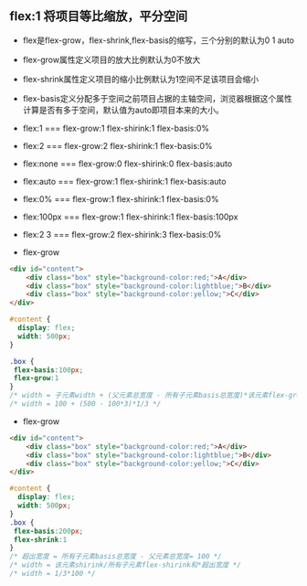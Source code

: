 ## flex:1 将项目等比缩放，平分空间
- flex是flex-grow，flex-shrink,flex-basis的缩写，三个分别的默认为0 1 auto
- flex-grow属性定义项目的放大比例默认为0不放大
- flex-shrink属性定义项目的缩小比例默认为1空间不足该项目会缩小
- flex-basis定义分配多于空间之前项目占据的主轴空间，浏览器根据这个属性计算是否有多于空间，默认值为auto即项目本来的大小。
  
- flex:1 === flex-grow:1 flex-shirink:1 flex-basis:0%
- flex:2 === flex-grow:2 flex-shirink:1 flex-basis:0%
- flex:none === flex-grow:0 flex-shirink:0 flex-basis:auto
- flex:auto === flex-grow:1 flex-shirink:1 flex-basis:auto
- flex:0% === flex-grow:1 flex-shirink:1 flex-basis:0%
- flex:100px === flex-grow:1 flex-shirink:1 flex-basis:100px 
- flex:2 3 === flex-grow:2 flex-shirink:3 flex-basis:0% 
  
- flex-grow
```html
<div id="content">
    <div class="box" style="background-color:red;">A</div>
    <div class="box" style="background-color:lightblue;">B</div>
    <div class="box" style="background-color:yellow;">C</div>
</div>
```
```css
#content {
  display: flex;
  width: 500px;
}

.box {
 flex-basis:100px;
 flex-grow:1
}
/* width = 子元素width + (父元素总宽度 - 所有子元素basis总宽度)*该元素flex-grow/所有子元素flex-grow和 */
/* width = 100 + (500 - 100*3)*1/3 */
```

- flex-grow
```html
<div id="content">
    <div class="box" style="background-color:red;">A</div>
    <div class="box" style="background-color:lightblue;">B</div>
    <div class="box" style="background-color:yellow;">C</div>
</div>
```
```css
#content {
  display: flex;
  width: 500px;
}
.box {
 flex-basis:200px;
 flex-shrink:1
}
/* 超出宽度 = 所有子元素basis总宽度 - 父元素总宽度= 100 */
/* width = 该元素shirink/所有子元素flex-shirink和*超出宽度 */
/* width = 1/3*100 */
```